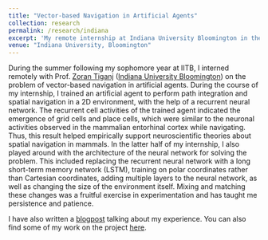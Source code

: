 ```yaml
---
title: "Vector-based Navigation in Artificial Agents"
collection: research
permalink: /research/indiana
excerpt: 'My remote internship at Indiana University Bloomington in the summer of 2021'
venue: "Indiana University, Bloomington"
---
```


During the summer following my sophomore year at IITB, I interned remotely with Prof. [Zoran Tiganj](https://homes.luddy.indiana.edu/ztiganj/) ([Indiana University Bloomington](https://www.indiana.edu/)) on the problem of vector-based navigation in artificial agents. During the course of my internship, I trained an artificial agent to perform path integration and spatial navigation in a 2D environment, with the help of a recurrent neural network. The recurrent cell activities of the trained agent indicated the emergence of grid cells and place cells, which were similar to the neuronal activities observed in the mammalian entorhinal cortex while navigating. Thus, this result helped empirically support neuroscientific theories about spatial navigation in mammals. In the latter half of my internship, I also played around with the architecture of the neural network for solving the problem. This included replacing the recurrent neural network with a long short-term memory network (LSTM), training on polar coordinates rather than Cartesian coordinates, adding multiple layers to the neural network, as well as changing the size of the environment itself. Mixing and matching these changes was a fruitful exercise in experimentation and has taught me persistence and patience. 

I have also written a [blogpost](https://summerblog.insightiitb.org/ishan-kapnadak-indiana-university/?fbclid=IwAR3tzGCf4NAQVhG5W0cWoEF9v87TL0gvb8rh0jB3cF1wg8IS5hmyAf4-tZc) talking about my experience. You can also find some of my work on the project [here](https://github.com/ishankapnadak/Vector-Based-Navigation).
